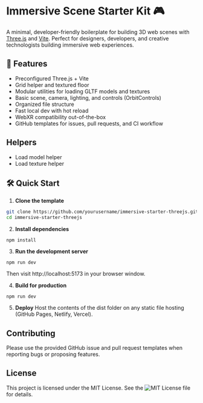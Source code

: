 # Immersive Scene Starter Kit 🎮

A minimal, developer-friendly boilerplate for building 3D web scenes with [Three.js](https://threejs.org/) and [Vite](https://vitejs.dev/). Perfect for designers, developers, and creative technologists building immersive web experiences.

## 🚀 Features
- Preconfigured Three.js + Vite
- Grid helper and textured floor
- Modular utilities for loading GLTF models and textures
- Basic scene, camera, lighting, and controls (OrbitControls)
- Organized file structure
- Fast local dev with hot reload
- WebXR compatibility out-of-the-box
- GitHub templates for issues, pull requests, and CI workflow

## Helpers
- Load model helper
- Load texture helper

## 🛠️ Quick Start

1. **Clone the template**
```bash
git clone https://github.com/yourusername/immersive-starter-threejs.git
cd immersive-starter-threejs
```
2. **Install dependencies**
```
npm install
```
3. **Run the development server**
```
npm run dev
```
Then visit http://localhost:5173 in your browser window.

4. **Build for production**
```
npm run dev
```
5. **Deploy**
Host the contents of the dist folder on any static file hosting (GitHub Pages, Netlify, Vercel).

## Contributing
Please use the provided GitHub issue and pull request templates when reporting bugs or proposing features.

## License
This project is licensed under the MIT License. See the ![MIT License](https://img.shields.io/badge/license-MIT-green.svg) file for details.
